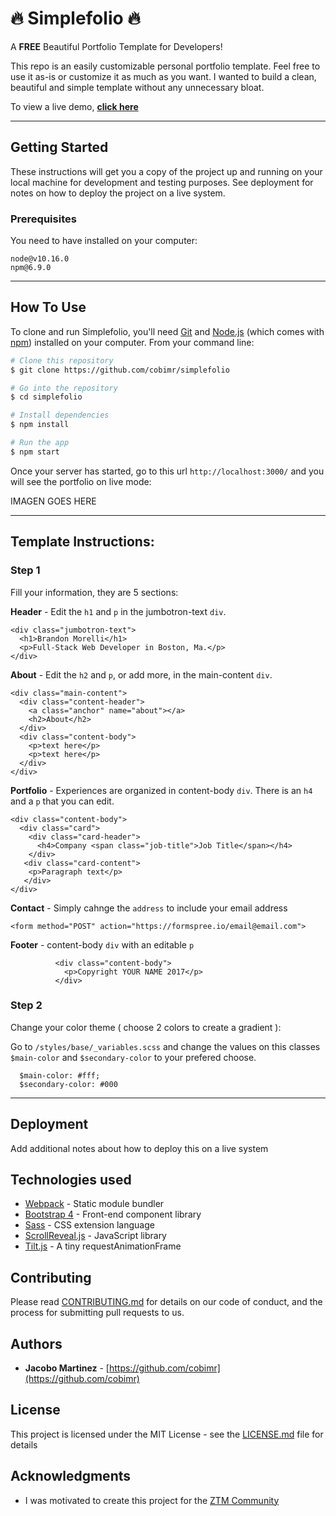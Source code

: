 # 🔥 Simplefolio 🔥

A **FREE** Beautiful Portfolio Template for Developers!

This repo is an easily customizable personal portfolio template. Feel free to use it as-is or customize it as much as you want. I wanted to build a clean, beautiful and simple template without any unnecessary bloat.

To view a live demo, **[click here](https://simplefolio.netlify.com/)**

---

## Getting Started

These instructions will get you a copy of the project up and running on your local machine for development and testing purposes. See deployment for notes on how to deploy the project on a live system.

### Prerequisites

You need to have installed on your computer:

```
node@v10.16.0
npm@6.9.0
```
---

## How To Use

To clone and run Simplefolio, you'll need [Git](https://git-scm.com) and [Node.js](https://nodejs.org/en/download/) (which comes with [npm](http://npmjs.com)) installed on your computer. From your command line:

```bash
# Clone this repository
$ git clone https://github.com/cobimr/simplefolio

# Go into the repository
$ cd simplefolio

# Install dependencies
$ npm install

# Run the app
$ npm start
```

Once your server has started, go to this url `http://localhost:3000/` and you will see the portfolio on live mode:

IMAGEN GOES HERE

---

## Template Instructions:

### Step 1
Fill your information, they are 5 sections:

**Header** - Edit the `h1` and `p` in the jumbotron-text `div`.
```
<div class="jumbotron-text">
  <h1>Brandon Morelli</h1>
  <p>Full-Stack Web Developer in Boston, Ma.</p>
</div>
```

**About** - Edit the `h2` and `p`, or add more, in the main-content `div`.

```
<div class="main-content">
  <div class="content-header">
    <a class="anchor" name="about"></a>
    <h2>About</h2>
  </div>
  <div class="content-body">
    <p>text here</p>
    <p>text here</p>
  </div>
</div>
```

**Portfolio** - Experiences are organized in content-body `div`. There is an `h4` and a `p` that you can edit.
```
<div class="content-body">
  <div class="card">
    <div class="card-header">
      <h4>Company <span class="job-title">Job Title</span></h4>
    </div>
   <div class="card-content">
    <p>Paragraph text</p>
   </div>
</div>
```

**Contact** - Simply cahnge the `address` to include your email address
```
<form method="POST" action="https://formspree.io/email@email.com">
```

**Footer** - content-body `div` with an editable `p`
```
          <div class="content-body">
            <p>Copyright YOUR NAME 2017</p>
          </div>
```

### Step 2
Change your color theme ( choose 2 colors to create a gradient ):

Go to `/styles/base/_variables.scss` and change the values on this classes `$main-color` and `$secondary-color` to your prefered choose.
```
  $main-color: #fff;
  $secondary-color: #000
```

---

## Deployment

Add additional notes about how to deploy this on a live system

## Technologies used

* [Webpack](https://webpack.js.org/concepts/) - Static module bundler
* [Bootstrap 4](https://getbootstrap.com/docs/4.3/getting-started/introduction/) - Front-end component library
* [Sass](https://sass-lang.com/documentation) - CSS extension language
* [ScrollReveal.js](https://scrollrevealjs.org/) - JavaScript library
* [Tilt.js](https://gijsroge.github.io/tilt.js/) - A tiny requestAnimationFrame

## Contributing

Please read [CONTRIBUTING.md](https://gist.github.com/PurpleBooth/b24679402957c63ec426) for details on our code of conduct, and the process for submitting pull requests to us.

## Authors

* **Jacobo Martinez** - [https://github.com/cobimr](https://github.com/cobimr)

## License

This project is licensed under the MIT License - see the [LICENSE.md](LICENSE.md) file for details

## Acknowledgments

* I was motivated to create this project for the [ZTM Community](https://github.com/zero-to-mastery)
